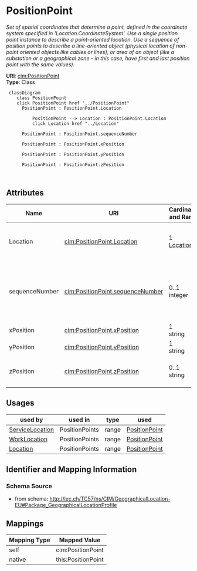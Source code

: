 # PositionPoint


_Set of spatial coordinates that determine a point, defined in the coordinate system specified in 'Location.CoordinateSystem'. Use a single position point instance to describe a point-oriented location. Use a sequence of position points to describe a line-oriented object (physical location of non-point oriented objects like cables or lines), or area of an object (like a substation or a geographical zone - in this case, have first and last position point with the same values)._





**URI**: [cim:PositionPoint](http://iec.ch/TC57/CIM100#PositionPoint)<br />
**Type**: Class




```mermaid
 classDiagram
    class PositionPoint
    click PositionPoint href "../PositionPoint"
      PositionPoint : PositionPoint.Location
        
          PositionPoint --> Location : PositionPoint.Location
          click Location href "../Location"
        
      PositionPoint : PositionPoint.sequenceNumber
        
      PositionPoint : PositionPoint.xPosition
        
      PositionPoint : PositionPoint.yPosition
        
      PositionPoint : PositionPoint.zPosition
        
      
```




<!-- no inheritance hierarchy -->


## Attributes


| Name | URI | Cardinality and Range | Description | Inheritance |
| ---  | --- | --- | --- | --- |
| Location | [cim:PositionPoint.Location](http://iec.ch/TC57/CIM100#PositionPoint.Location) | 1 <br />  [Location](Location.md)  | Location described by this position point | direct |
| sequenceNumber | [cim:PositionPoint.sequenceNumber](http://iec.ch/TC57/CIM100#PositionPoint.sequenceNumber) | 0..1 <br />  integer  | Zero-relative sequence number of this point within a series of points | direct |
| xPosition | [cim:PositionPoint.xPosition](http://iec.ch/TC57/CIM100#PositionPoint.xPosition) | 1 <br />  string  | X axis position | direct |
| yPosition | [cim:PositionPoint.yPosition](http://iec.ch/TC57/CIM100#PositionPoint.yPosition) | 1 <br />  string  | Y axis position | direct |
| zPosition | [cim:PositionPoint.zPosition](http://iec.ch/TC57/CIM100#PositionPoint.zPosition) | 0..1 <br />  string  | (if applicable) Z axis position | direct |





## Usages

| used by | used in | type | used |
| ---  | --- | --- | --- |
| [ServiceLocation](ServiceLocation.md) | PositionPoints | range | [PositionPoint](PositionPoint.md) |
| [WorkLocation](WorkLocation.md) | PositionPoints | range | [PositionPoint](PositionPoint.md) |
| [Location](Location.md) | PositionPoints | range | [PositionPoint](PositionPoint.md) |






## Identifier and Mapping Information







### Schema Source


* from schema: http://iec.ch/TC57/ns/CIM/GeographicalLocation-EU#Package_GeographicalLocationProfile





## Mappings

| Mapping Type | Mapped Value |
| ---  | ---  |
| self | cim:PositionPoint |
| native | this:PositionPoint |




